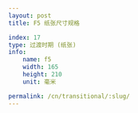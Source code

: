 ```yaml
---
layout: post
title: F5 纸张尺寸规格

index: 17
type: 过渡时期 (纸张)
info:
    name: f5
    width: 165
    height: 210
    unit: 毫米

permalink: /cn/transitional/:slug/
---
```



